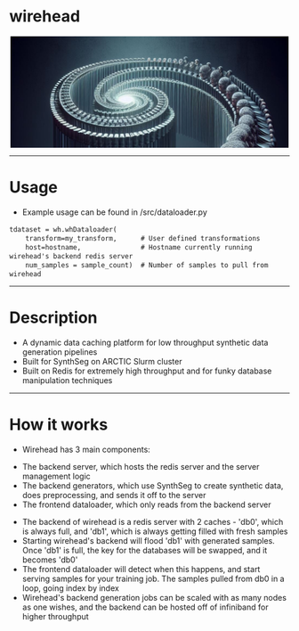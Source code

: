 <h1>wirehead</h1>

<div style="text-align:center; height:200px; overflow:hidden;">
  <img src="assets/wirehead_oct6.jpeg" alt="Wirehead" style="width:500px; object-fit:crop;">
</div>

---

<h1>Usage</h1>

* Example usage can be found in /src/dataloader.py

```
tdataset = wh.whDataloader(
    transform=my_transform,      # User defined transformations 
    host=hostname,               # Hostname currently running wirehead's backend redis server 
    num_samples = sample_count)  # Number of samples to pull from wirehead
```
---

<h1>Description</h1>

* A dynamic data caching platform for low throughput synthetic data generation pipelines
* Built for SynthSeg on ARCTIC Slurm cluster
* Built on Redis for extremely high throughput and for funky database manipulation techniques

---

<h1>How it works</h1>

* Wirehead has 3 main components:
- The backend server, which hosts the redis server and the server management logic
- The backend generators, which use SynthSeg to create synthetic data, does preprocessing, and sends it off to the server
- The frontend dataloader, which only reads from the backend server

* The backend of wirehead is a redis server with 2 caches - 'db0', which is always full, and 'db1', which is always getting filled with fresh samples
* Starting wirehead's backend will flood 'db1' with generated samples. Once 'db1' is full, the key for the databases will be swapped, and it becomes 'db0'
* The frontend dataloader will detect when this happens, and start serving samples for your training job. The samples pulled from db0 in a loop, going index by index
* Wirehead's backend generation jobs can be scaled with as many nodes as one wishes, and the backend can be hosted off of infiniband for higher throughput
